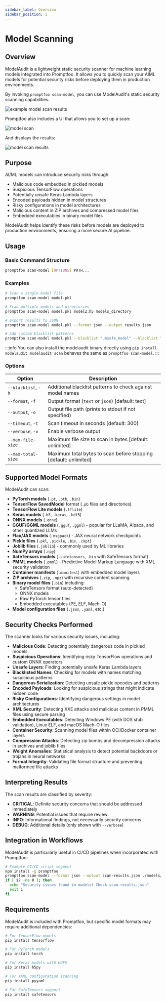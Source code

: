 ```yaml
---
sidebar_label: Overview
sidebar_position: 1
---
```


# Model Scanning

## Overview

ModelAudit is a lightweight static security scanner for machine learning models integrated into Promptfoo. It allows you to quickly scan your AIML models for potential security risks before deploying them in production environments.

By invoking `promptfoo scan-model`, you can use ModelAudit's static security scanning capabilities.

![example model scan results](/img/docs/modelaudit/modelaudit-result.png)

Promptfoo also includes a UI that allows you to set up a scan:

![model scan](/img/docs/modelaudit/model-audit-setup.png)

And displays the results:

![model scan results](/img/docs/modelaudit/model-audit-results.png)

## Purpose

AI/ML models can introduce security risks through:

- Malicious code embedded in pickled models
- Suspicious TensorFlow operations
- Potentially unsafe Keras Lambda layers
- Encoded payloads hidden in model structures
- Risky configurations in model architectures
- Malicious content in ZIP archives and compressed model files
- Embedded executables in binary model files

ModelAudit helps identify these risks before models are deployed to production environments, ensuring a more secure AI pipeline.

## Usage

### Basic Command Structure

```bash
promptfoo scan-model [OPTIONS] PATH...
```

### Examples

```bash
# Scan a single model file
promptfoo scan-model model.pkl

# Scan multiple models and directories
promptfoo scan-model model.pkl model2.h5 models_directory

# Export results to JSON
promptfoo scan-model model.pkl --format json --output results.json

# Add custom blacklist patterns
promptfoo scan-model model.pkl --blacklist "unsafe_model" --blacklist "malicious_net"
```

:::info
You can also install the modelaudit binary directly using `pip install modelaudit`. `modelaudit scan` behaves the same as `promptfoo scan-model`.
:::

### Options

| Option              | Description                                                      |
| ------------------- | ---------------------------------------------------------------- |
| `--blacklist`, `-b` | Additional blacklist patterns to check against model names       |
| `--format`, `-f`    | Output format (`text` or `json`) [default: text]                 |
| `--output`, `-o`    | Output file path (prints to stdout if not specified)             |
| `--timeout`, `-t`   | Scan timeout in seconds [default: 300]                           |
| `--verbose`, `-v`   | Enable verbose output                                            |
| `--max-file-size`   | Maximum file size to scan in bytes [default: unlimited]          |
| `--max-total-size`  | Maximum total bytes to scan before stopping [default: unlimited] |

## Supported Model Formats

ModelAudit can scan:

- **PyTorch models** (`.pt`, `.pth`, `.bin`)
- **TensorFlow SavedModel** format (`.pb` files and directories)
- **TensorFlow Lite models** (`.tflite`)
- **Keras models** (`.h5`, `.keras`, `.hdf5`)
- **ONNX models** (`.onnx`)
- **GGUF/GGML models** (`.gguf`, `.ggml`) - popular for LLaMA, Alpaca, and other quantized LLMs
- **Flax/JAX models** (`.msgpack`) - JAX neural network checkpoints
- **Pickle files** (`.pkl`, `.pickle`, `.bin`, `.ckpt`)
- **Joblib files** (`.joblib`) - commonly used by ML libraries
- **NumPy arrays** (`.npy`)
- **SafeTensors models** (`.safetensors`, `.bin` with SafeTensors format)
- **PMML models** (`.pmml`) - Predictive Model Markup Language with XML security validation
- **Container manifests** (`.manifest`) with embedded model layers
- **ZIP archives** (`.zip`, `.npz`) with recursive content scanning
- **Binary model files** (`.bin`) including:
  - SafeTensors format (auto-detected)
  - ONNX models
  - Raw PyTorch tensor files
  - Embedded executables (PE, ELF, Mach-O)
- **Model configuration files** (`.json`, `.yaml`, etc.)

## Security Checks Performed

The scanner looks for various security issues, including:

- **Malicious Code**: Detecting potentially dangerous code in pickled models
- **Suspicious Operations**: Identifying risky TensorFlow operations and custom ONNX operators
- **Unsafe Layers**: Finding potentially unsafe Keras Lambda layers
- **Blacklisted Names**: Checking for models with names matching suspicious patterns
- **Dangerous Serialization**: Detecting unsafe pickle opcodes and patterns
- **Encoded Payloads**: Looking for suspicious strings that might indicate hidden code
- **Risky Configurations**: Identifying dangerous settings in model architectures
- **XML Security**: Detecting XXE attacks and malicious content in PMML files using secure parsing
- **Embedded Executables**: Detecting Windows PE (with DOS stub validation), Linux ELF, and macOS Mach-O files
- **Container Security**: Scanning model files within OCI/Docker container layers
- **Compression Attacks**: Detecting zip bombs and decompression attacks in archives and joblib files
- **Weight Anomalies**: Statistical analysis to detect potential backdoors or trojans in neural networks
- **Format Integrity**: Validating file format structure and preventing malformed file attacks

## Interpreting Results

The scan results are classified by severity:

- **CRITICAL**: Definite security concerns that should be addressed immediately
- **WARNING**: Potential issues that require review
- **INFO**: Informational findings, not necessarily security concerns
- **DEBUG**: Additional details (only shown with `--verbose`)

## Integration in Workflows

ModelAudit is particularly useful in CI/CD pipelines when incorporated with Promptfoo:

```bash
# Example CI/CD script segment
npm install -g promptfoo
promptfoo scan-model --format json --output scan-results.json ./models/
if [ $? -ne 0 ]; then
  echo "Security issues found in models! Check scan-results.json"
  exit 1
fi
```

## Requirements

ModelAudit is included with Promptfoo, but specific model formats may require additional dependencies:

```bash
# For TensorFlow models
pip install tensorflow

# For PyTorch models
pip install torch

# For Keras models with HDF5
pip install h5py

# For YAML configuration scanning
pip install pyyaml

# For SafeTensors support
pip install safetensors
```
